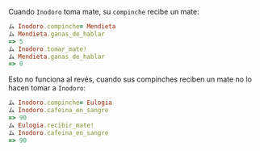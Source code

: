  Cuando `Inodoro` toma mate, su `compinche` recibe un mate:

``` Ruby
ム Inodoro.compinche= Mendieta
ム Mendieta.ganas_de_hablar
=> 5
ム Inodoro.tomar_mate!
ム Mendieta.ganas_de_hablar
=> 0
```

Esto no funciona al revés, cuando sus compinches reciben un mate no lo hacen tomar a `Inodoro`:

``` Ruby
ム Inodoro.compinche= Eulogia
ム Inodoro.cafeina_en_sangre
=> 90
ム Eulogia.recibir_mate!
ム Inodoro.cafeina_en_sangre
=> 90
```

   